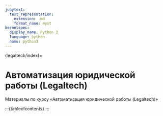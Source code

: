 ```yaml
---
jupytext:
  text_representation:
    extension: .md
    format_name: myst
kernelspec:
  display_name: Python 3
  language: python
  name: python3
---
```


(legaltech/index)=
# Автоматизация юридической работы (Legaltech)

Материалы по курсу &laquo;Автоматизация юридической работы (Legaltech)&raquo;

:::{tableofcontents}
:::
